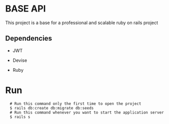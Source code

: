 # BASE API

This project is a base for a professional and scalable ruby on rails project

## Dependencies

* JWT

* Devise

* Ruby

# Run
```
  # Run this command only the first time to open the project
  $ rails db:create db:migrate db:seeds 
  # Run this command whenever you want to start the application server
  $ rails s
```
